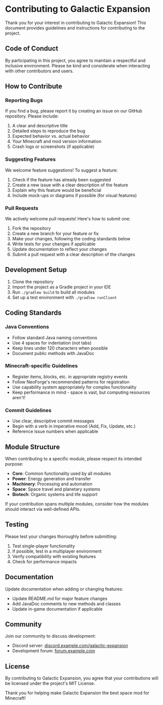 # Contributing to Galactic Expansion

Thank you for your interest in contributing to Galactic Expansion! This document provides guidelines and instructions for contributing to the project.

## Code of Conduct

By participating in this project, you agree to maintain a respectful and inclusive environment. Please be kind and considerate when interacting with other contributors and users.

## How to Contribute

### Reporting Bugs

If you find a bug, please report it by creating an issue on our GitHub repository. Please include:

1. A clear and descriptive title
2. Detailed steps to reproduce the bug
3. Expected behavior vs. actual behavior
4. Your Minecraft and mod version information
5. Crash logs or screenshots (if applicable)

### Suggesting Features

We welcome feature suggestions! To suggest a feature:

1. Check if the feature has already been suggested
2. Create a new issue with a clear description of the feature
3. Explain why this feature would be beneficial
4. Include mock-ups or diagrams if possible (for visual features)

### Pull Requests

We actively welcome pull requests! Here's how to submit one:

1. Fork the repository
2. Create a new branch for your feature or fix
3. Make your changes, following the coding standards below
4. Write tests for your changes if applicable
5. Update documentation to reflect your changes
6. Submit a pull request with a clear description of the changes

## Development Setup

1. Clone the repository
2. Import the project as a Gradle project in your IDE
3. Run `./gradlew build` to build all modules
4. Set up a test environment with `./gradlew runClient`

## Coding Standards

### Java Conventions

- Follow standard Java naming conventions
- Use 4 spaces for indentation (not tabs)
- Keep lines under 120 characters when possible
- Document public methods with JavaDoc

### Minecraft-specific Guidelines

- Register items, blocks, etc. in appropriate registry events
- Follow NeoForge's recommended patterns for registration
- Use capability system appropriately for complex functionality
- Keep performance in mind - space is vast, but computing resources aren't!

### Commit Guidelines

- Use clear, descriptive commit messages
- Begin with a verb in imperative mood (Add, Fix, Update, etc.)
- Reference issue numbers when applicable

## Module Structure

When contributing to a specific module, please respect its intended purpose:

- **Core**: Common functionality used by all modules
- **Power**: Energy generation and transfer
- **Machinery**: Processing and automation
- **Space**: Space travel and planetary systems
- **Biotech**: Organic systems and life support

If your contribution spans multiple modules, consider how the modules should interact via well-defined APIs.

## Testing

Please test your changes thoroughly before submitting:

1. Test single-player functionality
2. If possible, test in a multiplayer environment
3. Verify compatibility with existing features
4. Check for performance impacts

## Documentation

Update documentation when adding or changing features:

- Update README.md for major feature changes
- Add JavaDoc comments to new methods and classes
- Update in-game documentation if applicable

## Community

Join our community to discuss development:

- Discord server: [discord.example.com/galactic-expansion](https://discord.example.com/galactic-expansion)
- Development forum: [forum.example.com](https://forum.example.com)

## License

By contributing to Galactic Expansion, you agree that your contributions will be licensed under the project's MIT License.

Thank you for helping make Galactic Expansion the best space mod for Minecraft!